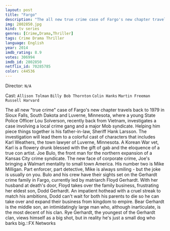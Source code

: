 ```yaml
---
layout: post
title: "Fargo"
description: "The all new true crime case of Fargo's new chapter travels back to 1979 in Sioux Falls, South Dakota and Luverne, Minnesota, where a young State Police Officer Lou Solverson, recently back from Vietnam, investigates a case involving a local crime gang and a major Mob syndicate. Helping him piece things together is his father-in-law, Sheriff Hank Larsson. The investigation will lead them to a colorful cast of characters that includes Karl Weathers, the town lawyer of Luverne, Minnesota. A Korean War vet, Karl is a flowery drunk blessed with the gift.."
img: 2802850.jpg
kind: tv series
genres: [Crime,Drama,Thriller]
tags: Crime Drama Thriller 
language: English
year: 2014
imdb_rating: 8.9
votes: 306994
imdb_id: 2802850
netflix_id: 70285785
color: c44536
---
```

Director: `N/A`  

Cast: `Allison Tolman` `Billy Bob Thornton` `Colin Hanks` `Martin Freeman` `Russell Harvard` 

The all new "true crime" case of Fargo's new chapter travels back to 1979 in Sioux Falls, South Dakota and Luverne, Minnesota, where a young State Police Officer Lou Solverson, recently back from Vietnam, investigates a case involving a local crime gang and a major Mob syndicate. Helping him piece things together is his father-in-law, Sheriff Hank Larsson. The investigation will lead them to a colorful cast of characters that includes Karl Weathers, the town lawyer of Luverne, Minnesota. A Korean War vet, Karl is a flowery drunk blessed with the gift of gab and the eloquence of a true con artist. Joe Bulo, the front man for the northern expansion of a Kansas City crime syndicate. The new face of corporate crime, Joe's bringing a Walmart mentality to small town America. His number two is Mike Milligan. Part enforcer, part detective, Mike is always smiling - but the joke is usually on you. Bulo and his crew have their sights set on the Gerhardt crime family in Fargo, currently led by matriarch Floyd Gerhardt. With her husband at death's door, Floyd takes over the family business, frustrating her eldest son, Dodd Gerhardt. An impatient hothead with a cruel streak to match his ambitions, Dodd can't wait for both his parents to die so he can take over and expand their business from kingdom to empire. Bear Gerhardt is the middle son, an intimidatingly large man who, although inarticulate, is the most decent of his clan. Rye Gerhardt, the youngest of the Gerhardt clan, views himself as a big shot, but in reality he's just a small dog who barks big.::FX Networks